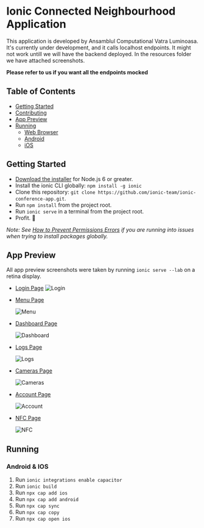# Ionic Connected Neighbourhood Application

This application is developed by Ansamblul Computational Vatra Luminoasa.
It's currently under development, and it calls localhost endpoints. 
It might not work untill we will have the backend deployed.
In the resources folder we have attached screenshots.

**Please refer to us if you want all the endpoints mocked**

## Table of Contents
- [Getting Started](#getting-started)
- [Contributing](#contributing)
- [App Preview](#app-preview)
- [Running](#Running)
  - [Web Browser](#Web-browser)
  - [Android](#android)
  - [iOS](#ios)


## Getting Started

* [Download the installer](https://nodejs.org/) for Node.js 6 or greater.
* Install the ionic CLI globally: `npm install -g ionic`
* Clone this repository: `git clone https://github.com/ionic-team/ionic-conference-app.git`.
* Run `npm install` from the project root.
* Run `ionic serve` in a terminal from the project root.
* Profit. :tada:

_Note: See [How to Prevent Permissions Errors](https://docs.npmjs.com/getting-started/fixing-npm-permissions) if you are running into issues when trying to install packages globally._


## App Preview

All app preview screenshots were taken by running `ionic serve --lab` on a retina display.

- [Login Page](https://github.com/argesis13/smart-neighbourhood/blob/develop/src/app/pages/login/login.html)
  <img src="resources/screenshots/login.JPG" alt="Login">
  
- [Menu Page](https://github.com/argesis13/smart-neighbourhood/blob/develop/src/app/pages/dashboard/dashboard.page.html)

  <img src="resources/screenshots/menu.JPG" alt="Menu">
  
- [Dashboard Page](https://github.com/argesis13/smart-neighbourhood/blob/develop/src/app/pages/dashboard/dashboard.page.html)

  <img src="resources/screenshots/dashboard.JPG" alt="Dashboard">

- [Logs Page](https://github.com/argesis13/smart-neighbourhood/blob/develop/src/app/pages/logs/logs.html)

  <img src="resources/screenshots/logs.JPG" alt="Logs">

- [Cameras Page](https://github.com/argesis13/smart-neighbourhood/blob/develop/src/app/pages/video-player/video-player.page.html)

  <img src="resources/screenshots/cameras.JPG" alt="Cameras">
  
- [Account Page](https://github.com/argesis13/smart-neighbourhood/blob/develop/src/app/pages/account/account.html)

  <img src="resources/screenshots/account.JPG" alt="Account">

- [NFC Page](https://github.com/argesis13/smart-neighbourhood/blob/develop/src/app/pages/nfc/nfc.page.html)

  <img src="resources/screenshots/nfc.JPG" alt="NFC">

## Running

### Android & IOS

1. Run `ionic integrations enable capacitor`
2. Run `ionic build`
3. Run `npx cap add ios`
4. Run `npx cap add android`
5. Run `npx cap sync`
6. Run `npx cap copy`
7. Run `npx cap open ios`

